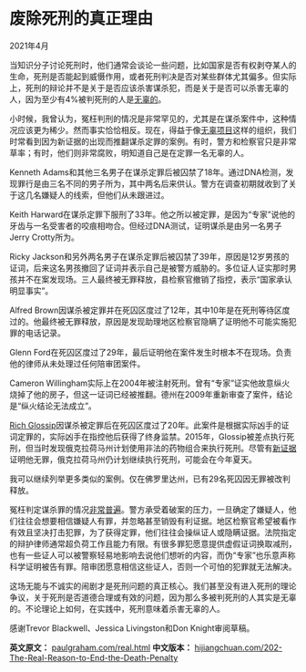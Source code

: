 


# 废除死刑的真正理由
2021年4月

当知识分子讨论死刑时，他们通常会谈论一些问题，比如国家是否有权剥夺某人的生命，死刑是否能起到威慑作用，或者死刑判决是否对某些群体尤其偏多。但实际上，死刑的辩论并不是关于是否应该杀害谋杀犯，而是关于是否可以杀害无辜的人，因为至少有4%被判死刑的人是[无辜的](https://www.pnas.org/content/111/20/7230)。

小时候，我曾认为，冤枉判刑的情况是非常罕见的，尤其是在谋杀案件中，这种情况应该更为稀少。然而事实恰恰相反。现在，得益于像[无辜项目](https://innocenceproject.org/all-cases)这样的组织，我们时常看到因为新证据的出现而推翻谋杀定罪的案例。有时，警方和检察官只是非常草率；有时，他们则非常腐败，明知道自己是在定罪一名无辜的人。

Kenneth Adams和其他三名男子在谋杀定罪后被囚禁了18年。通过DNA检测，发现罪行是由三名不同的男子所为，其中两名后来供认。警方在调查初期就收到了关于这几名嫌疑人的线索，但他们从未跟进过。

Keith Harward在谋杀定罪下服刑了33年。他之所以被定罪，是因为“专家”说他的牙齿与一名受害者的咬痕相吻合。但经过DNA测试，证明谋杀是由另一名男子Jerry Crotty所为。

Ricky Jackson和另外两名男子在谋杀定罪后被囚禁了39年，原因是12岁男孩的证词，后来这名男孩撤回了证词并表示自己是被警方威胁的。多位证人证实那时男孩并不在案发现场。三人最终被无罪释放，县检察官撤销了指控，表示“国家承认明显事实”。

Alfred Brown因谋杀被定罪并在死囚区度过了12年，其中10年是在死刑等待区度过的。他最终被无罪释放，原因是发现助理地区检察官隐瞒了证明他不可能实施犯罪的电话记录。

Glenn Ford在死囚区度过了29年，最后证明他在案件发生时根本不在现场。负责他的律师从未处理过任何陪审团案件。

Cameron Willingham实际上在2004年被注射死刑。曾有“专家”证实他故意纵火烧掉了他的房子，但这一证词已经被推翻。德州在2009年重新审查了案件，结论是“纵火结论无法成立”。

[Rich Glossip](https://saverichardglossip.com/facts)因谋杀被定罪后在死囚区度过了20年。此案件是根据实际凶手的证词定罪的，实际凶手在指控他后获得了终身监禁。2015年，Glossip被差点执行死刑，但当时发现俄克拉荷马州计划使用非法的药物组合来执行死刑。尽管有[新证据](https://www.usnews.com/news/best-states/oklahoma/articles/2020-10-14/attorney-for-oklahoma-death-row-inmate-claims-new-evidence)证明他无罪，俄克拉荷马州仍计划继续执行死刑，可能会在今年夏天。

我可以继续列举更多类似的案例。仅在佛罗里达州，已有29名死囚因无罪被改判释放。

冤枉判定谋杀罪的情况[非常普遍](https://deathpenaltyinfo.org/policy-issues/innocence/description-of-innocence-cases)。警方承受着破案的压力，一旦确定了嫌疑人，他们往往会想要相信嫌疑人有罪，并忽略甚至销毁有利证据。地区检察官希望被看作有效且坚决打击犯罪，为了获得定罪，他们往往会操纵证人或隐瞒证据。法院指定的辩护律师通常超负荷工作且能力有限。有很多罪犯愿意提供虚假证词换取减刑，也有一些证人可以被警察轻易地影响去说他们想听的内容，而伪“专家”也乐意声称科学证明被告有罪。陪审团愿意相信这些证人，否则一个可怕的犯罪就无法解决。

这场无能与不诚实的闹剧才是死刑问题的真正核心。我们甚至没有进入死刑的理论争议，关于死刑是否道德合理或有效的问题，因为那么多被判死刑的人其实是无辜的。不论理论上如何，在实践中，死刑意味着杀害无辜的人。

感谢Trevor Blackwell、Jessica Livingston和Don Knight审阅草稿。

**英文原文：** [paulgraham.com/real.html](https://paulgraham.com/real.html)
**中文版本：** [hijiangchuan.com/202-The-Real-Reason-to-End-the-Death-Penalty](https://hijiangchuan.com/202-The-Real-Reason-to-End-the-Death-Penalty)




